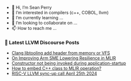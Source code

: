 - 👋 Hi, I’m Sean Perry
- 👀 I’m interested in compilers (c++, COBOL, llvm)
- 🌱 I’m currently learning ...
- 💞️ I’m looking to collaborate on ...
- 📫 How to reach me ...

<!---
s66perry/s66perry is a ✨ special ✨ repository because its `README.md` (this file) appears on your GitHub profile.
You can click the Preview link to take a look at your changes.
--->
### 📕 Latest LLVM Discourse Posts

<!-- DISCOURSE-LLVM:START -->
- [Clang libtooling add header from memory or VFS](https://discourse.llvm.org/t/clang-libtooling-add-header-from-memory-or-vfs/78500#post_3)
- [On Improving Arm SME Lowering Resilience in MLIR](https://discourse.llvm.org/t/on-improving-arm-sme-lowering-resilience-in-mlir/78543#post_7)
- [Constructor not being invoked during application-startup](https://discourse.llvm.org/t/constructor-not-being-invoked-during-application-startup/78537#post_8)
- [How to embed C++ class to MLIR operation?](https://discourse.llvm.org/t/how-to-embed-c-class-to-mlir-operation/78499#post_3)
- [RISC-V LLVM sync-up call April 25th 2024](https://discourse.llvm.org/t/risc-v-llvm-sync-up-call-april-25th-2024/78559#post_1)
<!-- DISCOURSE-LLVM:END -->
